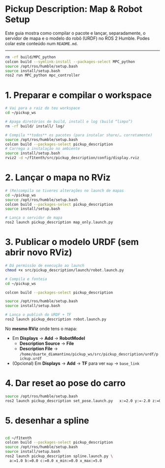 # Pickup Description: Map & Robot Setup

Este guia mostra como compilar o pacote e lançar, separadamente, o servidor de mapa e o modelo do robô (URDF) no ROS 2 Humble. Podes colar este conteúdo num `README.md`.

---

```bash
rm -rf build/MPC_python
colcon build --symlink-install --packages-select MPC_python
source /opt/ros/humble/setup.bash
source install/setup.bash
ros2 run MPC_python mpc_controller
```

# 1. Preparar e compilar o workspace

```bash
# Vai para a raiz do teu workspace
cd ~/pickup_ws

# Apaga diretórios de build, install e log (build “limpo”)
rm -rf build/ install/ log/

# Compila **todos** os pacotes (para instalar share/… corretamente)
source /opt/ros/humble/setup.bash
colcon build --packages-select pickup_description
# Carrega a instalação no ambiente
source install/setup.bash
rviz2 -d ~/f1tenth/src/pickup_description/config/display.rviz
```


# 2. Lançar o mapa no RViz

```bash
# (Re)compila se tiveres alterações no launch de mapas
cd ~/pickup_ws
source /opt/ros/humble/setup.bash
colcon build --packages-select pickup_description
source install/setup.bash

# Lança o servidor de mapa
ros2 launch pickup_description map_only.launch.py
```

# 3. Publicar o modelo URDF (sem abrir novo RViz)

```bash
# Dá permissão de execução ao launch
chmod +x src/pickup_description/launch/robot.launch.py

# Compila e fonteia
cd ~/pickup_ws

colcon build --packages-select pickup_description

source /opt/ros/humble/setup.bash
source install/setup.bash

# Lança o publish do URDF + TF
ros2 launch pickup_description robot.launch.py
```

No **mesmo RViz** onde tens o mapa:
- Em **Displays** → **Add** → **RobotModel**  
  - **Description Source** → **File**  
  - **Description File** → `/home/duarte_diamantino/pickup_ws/src/pickup_description/urdf/pickup.urdf`  
- (Opcional) Em **Displays** → **Add** → **TF** para ver `map` → `base_link`

# 4. Dar reset ao pose do carro
```bash
source /opt/ros/humble/setup.bash
ros2 launch pickup_description set_pose.launch.py   x:=2.0 y:=-2.0 z:=0.05 roll:=-0.2 pitch:=0.0 yaw:=0.0
```

# 5. desenhar a spline
```bash

cd ~/f1tenth
colcon build --packages-select pickup_description
source /opt/ros/humble/setup.bash
source install/setup.bash
ros2 launch pickup_description spline.launch.py \
  a:=1.0 b:=0.0 c:=0.0 x_min:=0.0 x_max:=5.0



```

